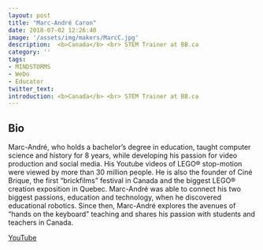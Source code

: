 ```yaml
---
layout: post
title: "Marc-André Caron"
date: 2018-07-02 12:26:40
image: '/assets/img/makers/MarcC.jpg'
description:  <b>Canada</b> <br> STEM Trainer at BB.ca
category: ''
tags:
- MINDSTORMS
- WeDo
- Educator
twitter_text:
introduction: <b>Canada</b> <br> STEM Trainer at BB.ca
---
```




## Bio


Marc-André, who holds a bachelor’s degree in education, taught computer science and history for 8 years, while developing his passion for video production and social media. His Youtube videos of LEGO® stop-motion were viewed by more than 30 million people. He is also the founder of Ciné Brique, the first “brickfilms” festival in Canada and the biggest LEGO® creation exposition in Quebec. Marc-André was able to connect his two biggest passions, education and technology, when he discovered educational robotics. Since then, Marc-André explores the avenues of “hands on the keyboard” teaching and shares his passion with students and teachers in Canada.


[YouTube](https://www.youtube.com/user/MonsieurCaron)
